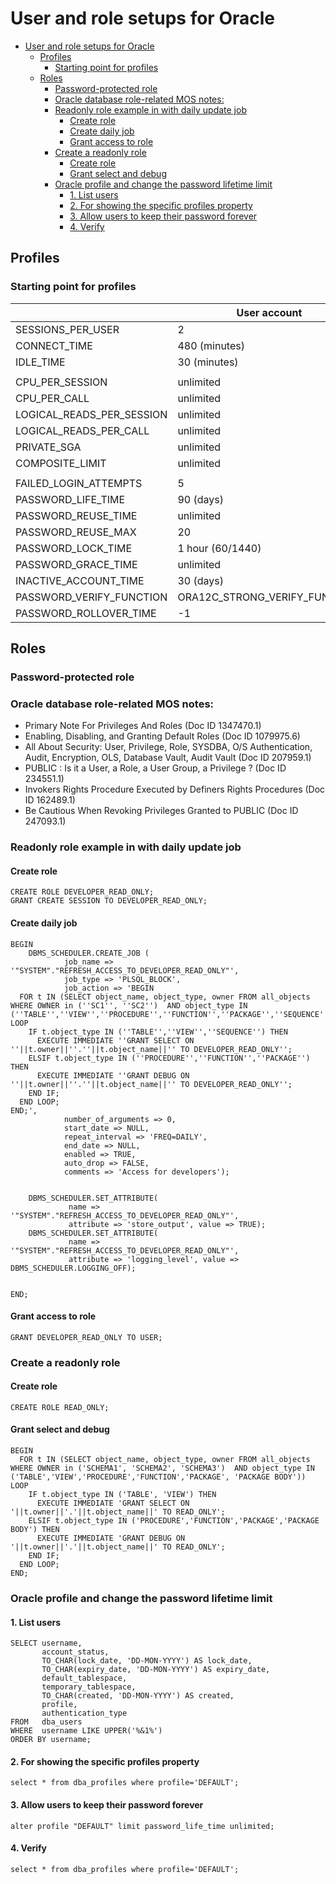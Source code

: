 # User and role setups for Oracle 
- [User and role setups for Oracle](#user-and-role-setups-for-oracle)
  - [Profiles](#profiles)
    - [Starting point for profiles](#starting-point-for-profiles)
  - [Roles](#roles)
    - [Password-protected role](#password-protected-role)
    - [Oracle database role-related MOS notes:](#oracle-database-role-related-mos-notes)
    - [Readonly role example in with daily update job](#readonly-role-example-in-with-daily-update-job)
      - [Create role](#create-role)
      - [Create daily job](#create-daily-job)
      - [Grant access to role](#grant-access-to-role)
    - [Create a readonly role](#create-a-readonly-role)
      - [Create role](#create-role-1)
      - [Grant select and debug](#grant-select-and-debug)
    - [Oracle profile and change the password lifetime limit](#oracle-profile-and-change-the-password-lifetime-limit)
      - [1. List users](#1-list-users)
      - [2. For showing the specific profiles property](#2-for-showing-the-specific-profiles-property)
      - [3. Allow users to keep their password forever](#3-allow-users-to-keep-their-password-forever)
      - [4. Verify](#4-verify)


## Profiles
### Starting point for profiles

|                           | User account                  | Service account               |
|---------------------------|-------------------------------|-------------------------------|
| SESSIONS_PER_USER         | 2                             | Depends on use case           |
| CONNECT_TIME              | 480 (minutes)                 | unlimited                     |
| IDLE_TIME                 | 30 (minutes)                  | unlimited                     |
|                           |                               |                               |
| CPU_PER_SESSION           | unlimited                     | unlimited                     |
| CPU_PER_CALL              | unlimited                     | unlimited                     |
| LOGICAL_READS_PER_SESSION | unlimited                     | unlimited                     |
| LOGICAL_READS_PER_CALL    | unlimited                     | unlimited                     |
| PRIVATE_SGA               | unlimited                     | unlimited                     |
| COMPOSITE_LIMIT           | unlimited                     | unlimited                     |
|                           |                               |                               |
| FAILED_LOGIN_ATTEMPTS     | 5                             | 3                             |
| PASSWORD_LIFE_TIME        | 90 (days)                     | unlimited                     |
| PASSWORD_REUSE_TIME       | unlimited                     | unlimited                     |
| PASSWORD_REUSE_MAX        | 20                            | 20                            |
| PASSWORD_LOCK_TIME        | 1 hour (60/1440)              | 1 day                         |
| PASSWORD_GRACE_TIME       | unlimited                     | unlimited                     |
| INACTIVE_ACCOUNT_TIME     | 30 (days)                     | 30 (days)                     |
| PASSWORD_VERIFY_FUNCTION  | ORA12C_STRONG_VERIFY_FUNCTION | ORA12C_STRONG_VERIFY_FUNCTION |
| PASSWORD_ROLLOVER_TIME    | -1                            | 3 (days)                      |

## Roles





### Password-protected role

### Oracle database role-related MOS notes:
- Primary Note For Privileges And Roles (Doc ID 1347470.1)
- Enabling, Disabling, and Granting Default Roles (Doc ID 1079975.6)
- All About Security: User, Privilege, Role, SYSDBA, O/S Authentication, Audit, Encryption, OLS, Database Vault, Audit Vault (Doc ID 207959.1)
- PUBLIC : Is it a User, a Role, a User Group, a Privilege ? (Doc ID 234551.1)
- Invokers Rights Procedure Executed by Definers Rights Procedures (Doc ID 162489.1)
- Be Cautious When Revoking Privileges Granted to PUBLIC (Doc ID 247093.1)

### Readonly role example in with daily update job 

#### Create role
```
CREATE ROLE DEVELOPER_READ_ONLY;
GRANT CREATE SESSION TO DEVELOPER_READ_ONLY;
```
#### Create daily job
```
BEGIN
    DBMS_SCHEDULER.CREATE_JOB (
            job_name => '"SYSTEM"."REFRESH_ACCESS_TO_DEVELOPER_READ_ONLY"',
            job_type => 'PLSQL_BLOCK',
            job_action => 'BEGIN
  FOR t IN (SELECT object_name, object_type, owner FROM all_objects WHERE OWNER in (''SC1'', ''SC2'')  AND object_type IN (''TABLE'',''VIEW'',''PROCEDURE'',''FUNCTION'',''PACKAGE'',''SEQUENCE'')) LOOP
    IF t.object_type IN (''TABLE'',''VIEW'',''SEQUENCE'') THEN
      EXECUTE IMMEDIATE ''GRANT SELECT ON ''||t.owner||''.''||t.object_name||'' TO DEVELOPER_READ_ONLY'';
    ELSIF t.object_type IN (''PROCEDURE'',''FUNCTION'',''PACKAGE'') THEN
      EXECUTE IMMEDIATE ''GRANT DEBUG ON ''||t.owner||''.''||t.object_name||'' TO DEVELOPER_READ_ONLY'';
    END IF;
  END LOOP;
END;',
            number_of_arguments => 0,
            start_date => NULL,
            repeat_interval => 'FREQ=DAILY',
            end_date => NULL,
            enabled => TRUE,
            auto_drop => FALSE,
            comments => 'Access for developers');
         
 
    DBMS_SCHEDULER.SET_ATTRIBUTE( 
             name => '"SYSTEM"."REFRESH_ACCESS_TO_DEVELOPER_READ_ONLY"', 
             attribute => 'store_output', value => TRUE);
    DBMS_SCHEDULER.SET_ATTRIBUTE( 
             name => '"SYSTEM"."REFRESH_ACCESS_TO_DEVELOPER_READ_ONLY"', 
             attribute => 'logging_level', value => DBMS_SCHEDULER.LOGGING_OFF);
  
    
END;
```
#### Grant access to role
```
GRANT DEVELOPER_READ_ONLY TO USER;
```

### Create a readonly role 

#### Create role
```
CREATE ROLE READ_ONLY;
```
#### Grant select and debug
```
BEGIN
  FOR t IN (SELECT object_name, object_type, owner FROM all_objects WHERE OWNER in ('SCHEMA1', 'SCHEMA2', 'SCHEMA3')  AND object_type IN ('TABLE','VIEW','PROCEDURE','FUNCTION','PACKAGE', 'PACKAGE BODY')) LOOP
    IF t.object_type IN ('TABLE', 'VIEW') THEN
      EXECUTE IMMEDIATE 'GRANT SELECT ON '||t.owner||'.'||t.object_name||' TO READ_ONLY';
    ELSIF t.object_type IN ('PROCEDURE','FUNCTION','PACKAGE','PACKAGE BODY') THEN
      EXECUTE IMMEDIATE 'GRANT DEBUG ON '||t.owner||'.'||t.object_name||' TO READ_ONLY';
    END IF;
  END LOOP;
END;
```


### Oracle profile and change the password lifetime limit

#### 1. List users
```
SELECT username,
       account_status,
       TO_CHAR(lock_date, 'DD-MON-YYYY') AS lock_date,
       TO_CHAR(expiry_date, 'DD-MON-YYYY') AS expiry_date,
       default_tablespace,
       temporary_tablespace,
       TO_CHAR(created, 'DD-MON-YYYY') AS created,
       profile,
       authentication_type
FROM   dba_users
WHERE  username LIKE UPPER('%&1%')
ORDER BY username;
```

#### 2. For showing the specific profiles property
```
select * from dba_profiles where profile='DEFAULT';
```

#### 3. Allow users to keep their password forever
```
alter profile "DEFAULT" limit password_life_time unlimited;
```

#### 4. Verify 
```
select * from dba_profiles where profile='DEFAULT';
```



